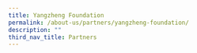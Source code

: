 ```yaml
---
title: Yangzheng Foundation
permalink: /about-us/partners/yangzheng-foundation/
description: ""
third_nav_title: Partners
---
```

